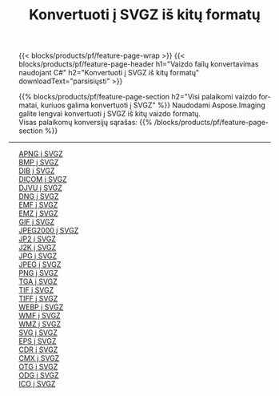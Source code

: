 ﻿---
title: Konvertuoti į SVGZ iš kitų formatų 
weight: 3920
url: /lt/net/conversion/to/svgz 
lang: lt
langdirlevel: 2
locales: zh-hans,ja,it,ru,de,es,fr,nl,id,lt,pl,pt,vi,tr,ko,zh-hant,ar,hi,th,sv,cs,uk,he
description: Naudodami Aspose.Imaging galite lengvai konvertuoti į SVGZ iš kitų formatų
---

{{< blocks/products/pf/feature-page-wrap >}}
{{< blocks/products/pf/feature-page-header h1="Vaizdo failų konvertavimas naudojant C#" h2="Konvertuoti į SVGZ iš kitų formatų" downloadText="parsisiųsti" >}}


{{% blocks/products/pf/feature-page-section  h2="Visi palaikomi vaizdo formatai, kuriuos galima konvertuoti į SVGZ" %}}
Naudodami Aspose.Imaging galite lengvai konvertuoti į SVGZ iš kitų vaizdo formatų.
<br/>
Visas palaikomų konversijų sąrašas:
{{% /blocks/products/pf/feature-page-section %}}
<div class="container-fluid productfamilypage bg-gray">
    <div class="convertypes bg-gray agp-content section">
        <div class="container">
		<hr style="margin-left:-20px;"/>
		<div class="row other-converters">
		    <div class='col-md-2 other-converter remove-lp remove-rp'><a href="/imaging/lt/net/conversion/apng-to-svgz" >APNG į SVGZ</a></div>
<div class='col-md-2 other-converter remove-lp remove-rp'><a href="/imaging/lt/net/conversion/bmp-to-svgz" >BMP į SVGZ</a></div>
<div class='col-md-2 other-converter remove-lp remove-rp'><a href="/imaging/lt/net/conversion/dib-to-svgz" >DIB į SVGZ</a></div>
<div class='col-md-2 other-converter remove-lp remove-rp'><a href="/imaging/lt/net/conversion/dicom-to-svgz" >DICOM į SVGZ</a></div>
<div class='col-md-2 other-converter remove-lp remove-rp'><a href="/imaging/lt/net/conversion/djvu-to-svgz" >DJVU į SVGZ</a></div>
<div class='col-md-2 other-converter remove-lp remove-rp'><a href="/imaging/lt/net/conversion/dng-to-svgz" >DNG į SVGZ</a></div>
<div class='col-md-2 other-converter remove-lp remove-rp'><a href="/imaging/lt/net/conversion/emf-to-svgz" >EMF į SVGZ</a></div>
<div class='col-md-2 other-converter remove-lp remove-rp'><a href="/imaging/lt/net/conversion/emz-to-svgz" >EMZ į SVGZ</a></div>
<div class='col-md-2 other-converter remove-lp remove-rp'><a href="/imaging/lt/net/conversion/gif-to-svgz" >GIF į SVGZ</a></div>
<div class='col-md-2 other-converter remove-lp remove-rp'><a href="/imaging/lt/net/conversion/jpeg2000-to-svgz" >JPEG2000 į SVGZ</a></div>
<div class='col-md-2 other-converter remove-lp remove-rp'><a href="/imaging/lt/net/conversion/jp2-to-svgz" >JP2 į SVGZ</a></div>
<div class='col-md-2 other-converter remove-lp remove-rp'><a href="/imaging/lt/net/conversion/j2k-to-svgz" >J2K į SVGZ</a></div>
<div class='col-md-2 other-converter remove-lp remove-rp'><a href="/imaging/lt/net/conversion/jpg-to-svgz" >JPG į SVGZ</a></div>
<div class='col-md-2 other-converter remove-lp remove-rp'><a href="/imaging/lt/net/conversion/jpeg-to-svgz" >JPEG į SVGZ</a></div>
<div class='col-md-2 other-converter remove-lp remove-rp'><a href="/imaging/lt/net/conversion/png-to-svgz" >PNG į SVGZ</a></div>
<div class='col-md-2 other-converter remove-lp remove-rp'><a href="/imaging/lt/net/conversion/tga-to-svgz" >TGA į SVGZ</a></div>
<div class='col-md-2 other-converter remove-lp remove-rp'><a href="/imaging/lt/net/conversion/tif-to-svgz" >TIF į SVGZ</a></div>
<div class='col-md-2 other-converter remove-lp remove-rp'><a href="/imaging/lt/net/conversion/tiff-to-svgz" >TIFF į SVGZ</a></div>
<div class='col-md-2 other-converter remove-lp remove-rp'><a href="/imaging/lt/net/conversion/webp-to-svgz" >WEBP į SVGZ</a></div>
<div class='col-md-2 other-converter remove-lp remove-rp'><a href="/imaging/lt/net/conversion/wmf-to-svgz" >WMF į SVGZ</a></div>
<div class='col-md-2 other-converter remove-lp remove-rp'><a href="/imaging/lt/net/conversion/wmz-to-svgz" >WMZ į SVGZ</a></div>
<div class='col-md-2 other-converter remove-lp remove-rp'><a href="/imaging/lt/net/conversion/svg-to-svgz" >SVG į SVGZ</a></div>
<div class='col-md-2 other-converter remove-lp remove-rp'><a href="/imaging/lt/net/conversion/eps-to-svgz" >EPS į SVGZ</a></div>
<div class='col-md-2 other-converter remove-lp remove-rp'><a href="/imaging/lt/net/conversion/cdr-to-svgz" >CDR į SVGZ</a></div>
<div class='col-md-2 other-converter remove-lp remove-rp'><a href="/imaging/lt/net/conversion/cmx-to-svgz" >CMX į SVGZ</a></div>
<div class='col-md-2 other-converter remove-lp remove-rp'><a href="/imaging/lt/net/conversion/otg-to-svgz" >OTG į SVGZ</a></div>
<div class='col-md-2 other-converter remove-lp remove-rp'><a href="/imaging/lt/net/conversion/odg-to-svgz" >ODG į SVGZ</a></div>
<div class='col-md-2 other-converter remove-lp remove-rp'><a href="/imaging/lt/net/conversion/ico-to-svgz" >ICO į SVGZ</a></div>
                </div>
        </div>
    </div>
</div>
<br/>

